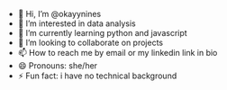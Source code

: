 - 👋 Hi, I’m @okayynines
- 👀 I’m interested in data analysis
- 🌱 I’m currently learning python and javascript
- 💞️ I’m looking to collaborate on projects
- 📫 How to reach me by email or my linkedin link in bio
- 😄 Pronouns: she/her
- ⚡ Fun fact: i have no technical background

<!---
okayynines/okayynines is a ✨ special ✨ repository because its `README.md` (this file) appears on your GitHub profile.
You can click the Preview link to take a look at your changes.
--->
